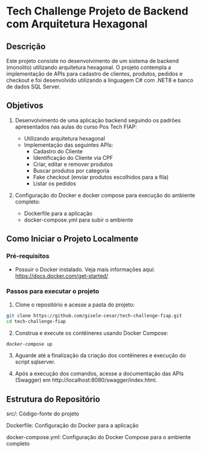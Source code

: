 # Tech Challenge Projeto de Backend com Arquitetura Hexagonal

## Descrição

Este projeto consiste no desenvolvimento de um sistema de backend (monolito) utilizando arquitetura hexagonal.
O projeto contempla a implementação de APIs para cadastro de clientes, produtos, pedidos e checkout e foi desenvolvido utilizando a linguagem C# com .NET8 e banco de dados SQL Server.

## Objetivos

1. Desenvolvimento de uma aplicação backend seguindo os padrões apresentados nas aulas do curso Pos Tech FIAP:
   - Utilizando arquitetura hexagonal
   - Implementação das seguintes APIs:
     - Cadastro do Cliente
     - Identificação do Cliente via CPF
     - Criar, editar e remover produtos
     - Buscar produtos por categoria
     - Fake checkout (enviar produtos escolhidos para a fila)
     - Listar os pedidos

2. Configuração do Docker e docker compose para execução do ambiente completo:
   - Dockerfile para a aplicação
   - docker-compose.yml para subir o ambiente

## Como Iniciar o Projeto Localmente

### Pré-requisitos

- Possuir o Docker instalado. Veja mais informações aqui: https://docs.docker.com/get-started/

### Passos para executar o projeto

1. Clone o repositório e acesse a pasta do projeto:

```bash
git clone https://github.com/gisele-cesar/tech-challenge-fiap.git
cd tech-challenge-fiap
```

2. Construa e execute os contêineres usando Docker Compose:

```bash
docker-compose up
```
3. Aguarde até a finalização da criação dos contêineres e execução do script sqlserver.

4. Após a execução dos comandos, acesse a documentação das APIs (Swagger) em http://localhost:8080/swagger/index.html.

## Estrutura do Repositório
src/: Código-fonte do projeto

Dockerfile: Configuração do Docker para a aplicação

docker-compose.yml: Configuração do Docker Compose para o ambiente completo
